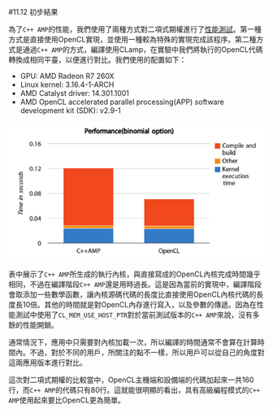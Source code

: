 #11.12 初步結果

為了`C++ AMP`的性能，我們使用了兩種方式對二項式期權進行了[性能測試](http://bitbucket.org/UncleHandsome/benchmark)。第一種方式是直接使用OpenCL實現，並使用一種較為特殊的實現完成該程序。第二種方式是通過`C++ AMP`的方式，編譯使用CLamp，在實驗中我們將執行的OpenCL代碼轉換成相同平臺，以便進行對比。我們使用的配置如下：

- GPU: AMD Radeon R7 260X
- Linux kernel: 3.16.4-1-ARCH
- AMD Catalyst driver: 14.301.1001
- AMD OpenCL accelerated parallel processing(APP) software development kit (SDK): v2.9-1

![](../../images/chapter11/11-12-table.png)

表中展示了`C++ AMP`所生成的執行內核，與直接寫成的OpenCL內核完成時間幾乎相同，不過在編譯階段`C++ AMP`還是用時過長。這是因為當前的實現中，編譯階段會取添加一些數學函數，讓內核源碼代碼的長度比直接使用OpenCL內核代碼的長度長10倍。其他的時間就是對OpenCL內存進行寫入，以及參數的傳遞。因為在性能測試中使用了`CL_MEM_USE_HOST_PTR`對於當前測試版本的`C++ AMP`來說，沒有多餘的性能開銷。

通常情況下，應用中只需要對內核加載一次，所以編譯的時間通常不會算在計算時間內。不過，對於不同的用戶，所關注的點不一樣，所以用戶可以從自己的角度對這兩應用版本進行對比。

這次對二項式期權的比較當中，OpenCL主機端和設備端的代碼加起來一共160行，而`C++ AMP`的代碼只有80行。這就能很明顯的看出，具有高級編程模式的`C++ AMP`使用起來要比OpenCL更為簡單。